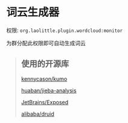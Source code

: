 # 词云生成器

权限: `org.laolittle.plugin.wordcloud:monitor`

为群分配此权限即可自动生成词云

> ## 使用的开源库
> [kennycason/kumo](https://github.com/kennycason/kumo)
> 
> [huaban/jieba-analysis](https://github.com/huaban/jieba-analysis)
> 
> [JetBrains/Exposed](https://github.com/JetBrains/Exposed)
> 
> [alibaba/druid](https://github.com/alibaba/druid)